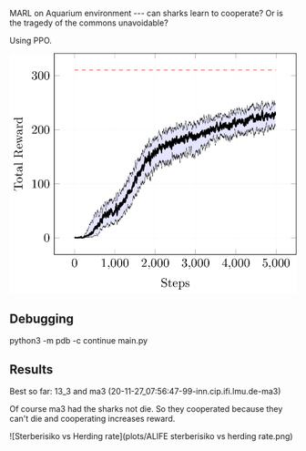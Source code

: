 
MARL on Aquarium environment --- can sharks learn to cooperate? Or is the tragedy of the commons unavoidable?

Using PPO.

![PPO](plots/plot.png)


## Debugging

python3 -m pdb -c continue main.py


## Results

Best so far: 13\_3 and ma3 (20-11-27\_07:56:47-99-inn.cip.ifi.lmu.de-ma3)

Of course ma3 had the sharks not die. So they cooperated because they can't die and cooperating increases reward.

![Sterberisiko vs Herding rate](plots/ALIFE sterberisiko vs herding rate.png)
